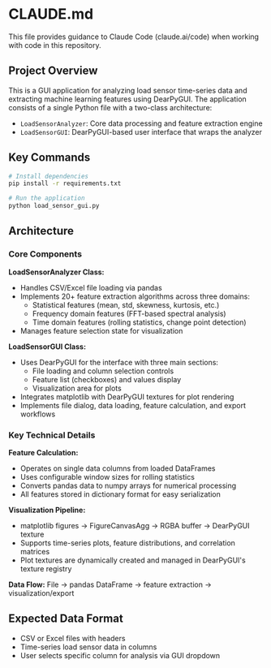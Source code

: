 # CLAUDE.md

This file provides guidance to Claude Code (claude.ai/code) when working with code in this repository.

## Project Overview

This is a GUI application for analyzing load sensor time-series data and extracting machine learning features using DearPyGUI. The application consists of a single Python file with a two-class architecture:

- `LoadSensorAnalyzer`: Core data processing and feature extraction engine
- `LoadSensorGUI`: DearPyGUI-based user interface that wraps the analyzer

## Key Commands

```bash
# Install dependencies
pip install -r requirements.txt

# Run the application
python load_sensor_gui.py
```

## Architecture

### Core Components

**LoadSensorAnalyzer Class:**
- Handles CSV/Excel file loading via pandas
- Implements 20+ feature extraction algorithms across three domains:
  - Statistical features (mean, std, skewness, kurtosis, etc.)
  - Frequency domain features (FFT-based spectral analysis)
  - Time domain features (rolling statistics, change point detection)
- Manages feature selection state for visualization

**LoadSensorGUI Class:**
- Uses DearPyGUI for the interface with three main sections:
  - File loading and column selection controls
  - Feature list (checkboxes) and values display
  - Visualization area for plots
- Integrates matplotlib with DearPyGUI textures for plot rendering
- Implements file dialog, data loading, feature calculation, and export workflows

### Key Technical Details

**Feature Calculation:**
- Operates on single data columns from loaded DataFrames
- Uses configurable window sizes for rolling statistics
- Converts pandas data to numpy arrays for numerical processing
- All features stored in dictionary format for easy serialization

**Visualization Pipeline:**
- matplotlib figures → FigureCanvasAgg → RGBA buffer → DearPyGUI texture
- Supports time-series plots, feature distributions, and correlation matrices
- Plot textures are dynamically created and managed in DearPyGUI's texture registry

**Data Flow:**
File → pandas DataFrame → feature extraction → visualization/export

## Expected Data Format

- CSV or Excel files with headers
- Time-series load sensor data in columns
- User selects specific column for analysis via GUI dropdown